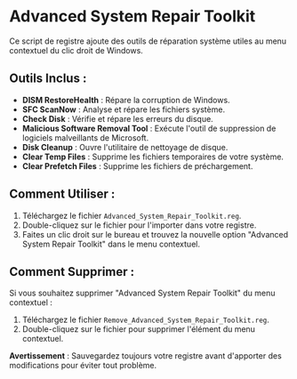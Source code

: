 # Advanced System Repair Toolkit

Ce script de registre ajoute des outils de réparation système utiles au menu contextuel du clic droit de Windows.

## Outils Inclus :
- **DISM RestoreHealth** : Répare la corruption de Windows.
- **SFC ScanNow** : Analyse et répare les fichiers système.
- **Check Disk** : Vérifie et répare les erreurs du disque.
- **Malicious Software Removal Tool** : Exécute l'outil de suppression de logiciels malveillants de Microsoft.
- **Disk Cleanup** : Ouvre l'utilitaire de nettoyage de disque.
- **Clear Temp Files** : Supprime les fichiers temporaires de votre système.
- **Clear Prefetch Files** : Supprime les fichiers de préchargement.

## Comment Utiliser :
1. Téléchargez le fichier `Advanced_System_Repair_Toolkit.reg`.
2. Double-cliquez sur le fichier pour l'importer dans votre registre.
3. Faites un clic droit sur le bureau et trouvez la nouvelle option "Advanced System Repair Toolkit" dans le menu contextuel.

## Comment Supprimer :
Si vous souhaitez supprimer "Advanced System Repair Toolkit" du menu contextuel :
1. Téléchargez le fichier `Remove_Advanced_System_Repair_Toolkit.reg`.
2. Double-cliquez sur le fichier pour supprimer l'élément du menu contextuel.

**Avertissement** : Sauvegardez toujours votre registre avant d'apporter des modifications pour éviter tout problème.
